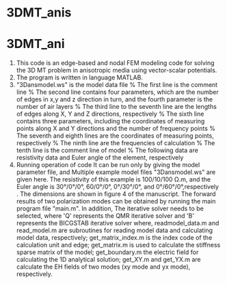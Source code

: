 # 3DMT_anis
# 3DMT_ani
1. This code is an edge-based and nodal FEM modeling code for solving the 3D MT problem in anisotropic media using vector-scalar potentials.
2. The program is written in language MATLAB.
3. "3Dansmodel.ws" is the model data file
    % The first line is the comment line
    % The second line contains four parameters, which are the number of edges in x,y and z direction in turn, 
         and the fourth parameter is the number of air layers
    % The third line to the seventh line are the lengths of edges along X, Y and Z directions, respectively
    % The sixth line contains three parameters, including the coordinates of measuring points along X and Y directions and the number of frequency points
    % The seventh and eighth lines are the coordinates of measuring points, respectively
    % The ninth line are the frequencies of calculation
    % The tenth line is the comment line of model
    % The following data are resistivity data and Euler angle of the element, respectively
4. Running operation of code
   It can be run only by giving the model parameter file, and Multiple example model files "3Dansmodel.ws" are given here.
   The resistivity of this example is 100/10/100 Ω.m, and the Euler angle is 30°/0°/0°, 60/0°/0°, 0°/30°/0°, and 0°/60°/0°,respectively . The dimensions are shown in figure 4 of the manuscript.
   The forward results of two polarization modes can be obtained by running the main program file "main.m". 
   In addition, The iterative solver needs to be selected, where 'Q' represents the QMR iterative solver and 'B' represents the BICGSTAB iterative solver
where,
   readmodel_data.m and read_model.m are subroutines for reading model data and calculating model data, respectively;
   get_matrix_index.m is the index code of the calculation unit and edge;
   get_matrix.m is used to calculate the stiffness sparse matrix of the model;
   get_boundary.m the electric field for calculating the 1D analytical solution;
   get_XY.m and get_YX.m are calculate the EH fields of two modes (xy mode and yx mode), respectively.
